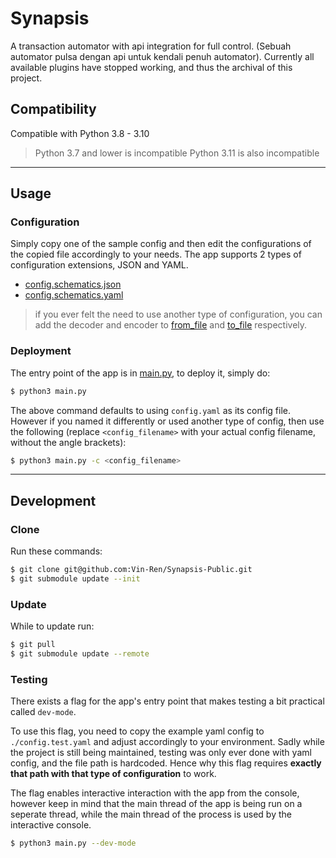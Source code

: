 # Synapsis
A transaction automator with api integration for full control. (Sebuah automator pulsa dengan api untuk kendali penuh automator).
Currently all available plugins have stopped working, and thus the archival of this project.

## Compatibility
Compatible with Python 3.8 - 3.10
> Python 3.7 and lower is incompatible
> Python 3.11 is also incompatible

---

## Usage
### Configuration
Simply copy one of the sample config and then edit the configurations of the copied file accordingly to your needs. The app supports 2 types of configuration extensions, JSON and YAML. 

- [config.schematics.json](./config.schematics.json)
- [config.schematics.yaml](./config.schematics.yaml)

> if you ever felt the need to use another type of configuration, you can add the decoder and encoder to [from_file](./automators/data_structs.py#L77-L85) and [to_file](./automators/data_structs.py#L87-L94) respectively.

### Deployment
The entry point of the app is in [main.py](./main.py), to deploy it, simply do:
```bash
$ python3 main.py
```
The above command defaults to using `config.yaml` as its config file. However if you named it differently or used another type of config, then use the following (replace `<config_filename>` with your actual config filename, without the angle brackets):
```bash
$ python3 main.py -c <config_filename>
```


---

## Development
### Clone
Run these commands:
```bash
$ git clone git@github.com:Vin-Ren/Synapsis-Public.git
$ git submodule update --init
```

### Update
While to update run:
```bash
$ git pull
$ git submodule update --remote
```

### Testing
There exists a flag for the app's entry point that makes testing a bit practical called `dev-mode`.

To use this flag, you need to copy the example yaml config to `./config.test.yaml` and adjust accordingly to your environment. Sadly while the project is still being maintained, testing was only ever done with yaml config, and the file path is hardcoded. Hence why this flag requires **exactly that path with that type of configuration** to work.

The flag enables interactive interaction with the app from the console, however keep in mind that the main thread of the app is being run on a seperate thread, while the main thread of the process is used by the interactive console.
```bash
$ python3 main.py --dev-mode
```
